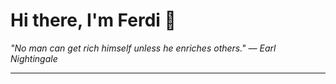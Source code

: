 <h1>Hi there, I'm Ferdi 👋</h1>

<p><em>
  "No man can get rich himself unless he enriches others." — Earl Nightingale
</em></p>

---

